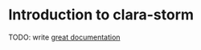 # Introduction to clara-storm

TODO: write [great documentation](http://jacobian.org/writing/great-documentation/what-to-write/)
